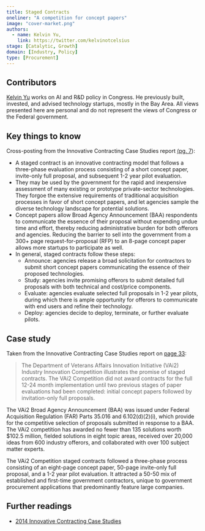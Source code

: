 ```yaml
---
title: Staged Contracts
oneliner: "A competition for concept papers"
image: "cover-market.png"
authors:
  - name: Kelvin Yu,
    link: https://twitter.com/kelvinotcelsius
stage: [Catalytic, Growth]
domain: [Industry, Policy]
type: [Procurement]
---
```


## Contributors

[Kelvin Yu](https://www.kelv.me/) works on AI and R&D policy in Congress. He previously built, invested, and advised technology startups, mostly in the Bay Area. All views presented here are personal and do not represent the views of Congress or the Federal government.

## Key things to know

Cross-posting from the Innovative Contracting Case Studies report [(pg. 7](https://strategicinstitute.org/wp-content/uploads/2016/12/innovative_contracting_case_studies_2014_-_august.pdf)):

- A staged contract is an innovative contracting model that follows a three-phase evaluation process consisting of a short concept paper, invite-only full proposal, and subsequent 1-2 year pilot evaluation.
- They may be used by the government for the rapid and inexpensive assessment of many existing or prototype private-sector technologies. They forgoe the extensive requirements of traditional acquisition processes in favor of short concept papers, and let agencies sample the diverse technology landscape for potential solutions.
- Concept papers allow Broad Agency Announcement (BAA) respondents to communicate the essence of their proposal without expending undue time and effort, thereby reducing administrative burden for both offerors and agencies. Reducing the barrier to sell into the government from a 300+ page request-for-proposal (RFP) to an 8-page concept paper allows more startups to participate as well.
- In general, staged contracts follow these steps:
  - Announce: agencies release a broad solicitation for contractors to submit short concept papers
    communicating the essence of their proposed technologies.
  - Study: agencies invite promising offerors to submit detailed full proposals with both technical
    and cost/price components.
  - Evaluate: agencies evaluate selected full proposals in 1-2 year pilots, during which there is
    ample opportunity for offerors to communicate with end users and refine their technology.
  - Deploy: agencies decide to deploy, terminate, or further evaluate pilots.

## Case study

Taken from the Innovative Contracting Case Studies report on [page 33](https://strategicinstitute.org/wp-content/uploads/2016/12/innovative_contracting_case_studies_2014_-_august.pdf):

> The Department of Veterans Affairs Innovation Initiative (VAi2) Industry Innovation Competition illustrates the promise of staged contracts. The VAi2 Competition did not award contracts for the full 12-24 month implementation until two previous stages of paper evaluations had been completed: initial concept papers followed by invitation-only full proposals.

The VAi2 Broad Agency Announcement (BAA) was issued under Federal Acquisition Regulation (FAR) Parts 35.016 and 6.102(d)(2)(i), which provide for the competitive selection of proposals submitted in response to a BAA. The VAi2 competition has awarded no fewer than 135 solutions worth $102.5 million, fielded solutions in eight topic areas, received over 20,000 ideas from 600 industry offerors, and collaborated with over 100 subject matter experts.

The VAi2 Competition staged contracts followed a three-phase process consisting of an eight-page concept paper, 50-page invite-only full proposal, and a 1-2 year pilot evaluation. It attracted a 50-50 mix of established and first-time government contractors, unique to government procurement applications that predominantly feature large companies.

>

## Further readings

- [2014 Innovative Contracting Case Studies](https://strategicinstitute.org/wp-content/uploads/2016/12/innovative_contracting_case_studies_2014_-_august.pdf)
